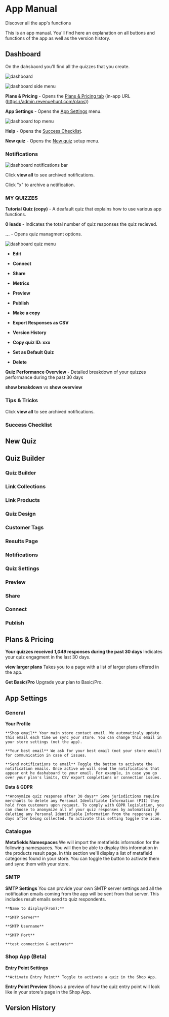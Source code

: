 # App Manual

Discover all the app's functions

This is an app manual. You'll find here an explanation on all buttons and functions of the app as well as the version history.

## Dashboard

On the dahsbaord you'll find all the quizzes that you create.

![dashboard](images/manual_dashboard.png)



![dashboard side menu](images/manual_sidemenu.png)

**Plans & Pricing** - Opens the [Plans & Pricing tab](#plans--pricing) (in-app URL (https://admin.revenuehunt.com/plans))

**App Settings** - Opens the [App Settings](#app-settings) menu.

![dashboard top menu](images/manual_dashboard_topmenu.png)

**Help** - Opens the [Success Checklist](#success-checklist).

**New quiz** - Opens the [New quiz](#new-quiz) setup menu.


### Notifications

![dashboard notifications bar](images/manual_notifications.png)

Click **view all** to see archived notifications.

Click "x" to archive a notification.

### MY QUIZZES

**Tutorial Quiz (copy)** - A deafault quiz that explains how to use various app functions.

**0 leads** - Indicates the total number of quiz responses the quiz recieved.

**...** - Opens quiz managment options.

![dashboard quiz menu](images/manual_dots_menu.png)

- **Edit**

- **Connect**

- **Share**

- **Metrics**

- **Preview**

- **Publish**

- **Make a copy**

- **Export Responses as CSV**

- **Version History**

- **Copy quiz ID: xxx**

- **Set as Default Quiz**

- **Delete**


**Quiz Performance Overview** - Detailed breakdown of your quizzes performance during the past 30 days 

**show breakdown** vs **show overview**

### Tips & Tricks

Click **view all** to see archived notifications.

### Success Checklist

## New Quiz

## Quiz Builder

### Quiz Builder

### Link Collections

### Link Products

### Quiz Design

### Customer Tags

### Results Page

### Notifications

### Quiz Settings

### Preview

### Share

### Connect

### Publish

## Plans & Pricing

**Your quizzes received *1,049* responses during the past 30 days** Indicates your quiz engagment in the last 30 days.

**view larger plans** Takes you to a page with a list of larger plans offered in the app.

**Get Basic/Pro** Upgrade your plan to Basic/Pro.

## App Settings

### General

**Your Profile**

    **Shop email** Your main store contact email. We automaticaly update this email each time we sync your store. You can change this email in your store settings (not the app).

    **Your best email** We ask for your best email (not your store email) for communication in case of issues.

    **Send notifications to email** Toggle the button to activate the notification emails. Once active we will send the notifications that appear ont he dashaboard to your email. For example, in case you go over your plan's limits, CSV export completions or connection issues.

**Data & GDPR**

    **Anonymize quiz respones after 30 days** Some jurisdictions require merchants to delete any Personal Identifiable Information (PII) they hold from customers upon request. To comply with GDPR legislation, you can choose to anonymize all of your quiz responses by automatically deleting any Personal Identifiable Information from the responses 30 days after being collected. To activate this setting toggle the icon.


### Catalogue

**Metafields Namespaces** We will import the metafields information for the following namespaces. You will then be able to display this information in the products result page. In this section we'll display a list of metafield categories found in your store. You can toggle the button to activate them and sync them with your store.

### SMTP

**SMTP Settings** You can provide your own SMTP server settings and all the notification emails coming from the app will be sent from that server. This includes result emails send to quiz respondents.

    **Name to display(From):**

    **SMTP Server**

    **SMTP Username**

    **SMTP Port**
    
    **test connection & activate** 


### Shop App (Beta)

**Entry Point Settings**

    **Activate Entry Point** Toggle to activate a quiz in the Shop App.

**Entry Point Preview** Shows a preview of how the quiz entry point will look like in your store's page in the Shop App.


## Version History 